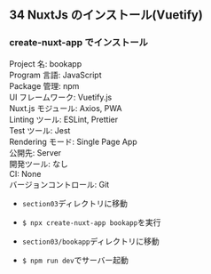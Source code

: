 ## 34 NuxtJs のインストール(Vuetify)

### create-nuxt-app でインストール

Project 名: bookapp<br>
Program 言語: JavaScript<br>
Package 管理: npm<br>
UI フレームワーク: Vuetify.js<br>
Nuxt.js モジュール: Axios, PWA<br>
Linting ツール: ESLint, Prettier<br>
Test ツール: Jest<br>
Rendering モード: Single Page App<br>
公開先: Server<br>
開発ツール: なし<br>
CI: None<br>
バージョンコントロール: Git<br>

- `section03`ディレクトリに移動<br>

* `$ npx create-nuxt-app bookapp`を実行<br>

* `section03/bookapp`ディレクトリに移動<br>

- `$ npm run dev`でサーバー起動<br>

